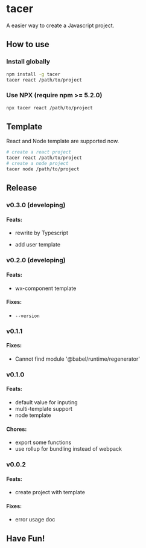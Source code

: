 # tacer

A easier way to create a Javascript project.

## How to use

### Install globally

```sh
npm install -g tacer
tacer react /path/to/project
```

### Use NPX (require npm >= 5.2.0)

```sh
npx tacer react /path/to/project
```

## Template

React and Node template are supported now.

```sh
# create a react project
tacer react /path/to/project
# create a node project
tacer node /path/to/project
```

## Release

### v0.3.0 (developing)

#### Feats:

- rewrite by Typescript

- add user template

### v0.2.0 (developing)

#### Feats:

- wx-component template

#### Fixes:

- `--version`

### v0.1.1

#### Fixes:

- Cannot find module '@babel/runtime/regenerator'

### v0.1.0

#### Feats:

- default value for inputing
- multi-template support
- node template

#### Chores: 

- export some functions
- use rollup for bundling instead of webpack

### v0.0.2

#### Feats:

- create project with template

#### Fixes:

- error usage doc

## Have Fun!
